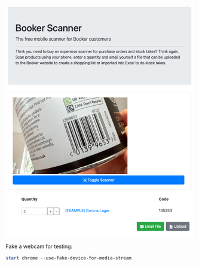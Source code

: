![Screenshot](./screenshot.png)

Fake a webcam for testing:

```ps1
start chrome --use-fake-device-for-media-stream
```
